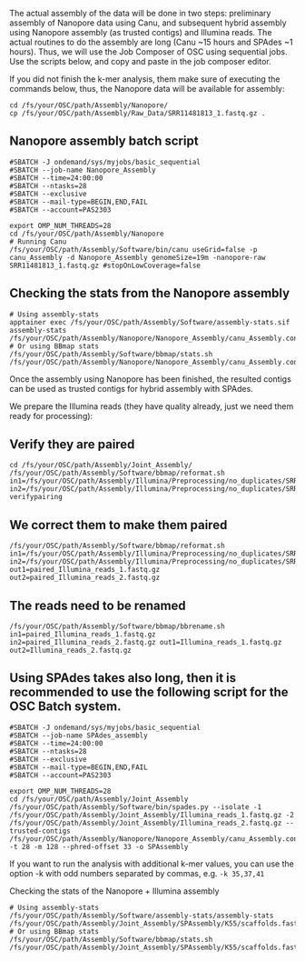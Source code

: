 The actual assembly of the data will be done in two steps: preliminary assembly of Nanopore data using Canu, and subsequent hybrid assembly using Nanopore assembly (as trusted contigs) and Illumina reads. The actual routines to do the assembly are long (Canu ~15 hours and SPAdes ~1 hours). Thus, we will use the Job Composer of OSC using sequential jobs. Use the scripts below, and copy and paste in the job composer editor.

If you did not finish the k-mer analysis, them make sure of executing the commands below, thus, the Nanopore data will be available for assembly:
```
cd /fs/your/OSC/path/Assembly/Nanopore/
cp /fs/your/OSC/path/Assembly/Raw_Data/SRR11481813_1.fastq.gz .
```
## Nanopore assembly batch script
```
#SBATCH -J ondemand/sys/myjobs/basic_sequential
#SBATCH --job-name Nanopore_Assembly
#SBATCH --time=24:00:00
#SBATCH --ntasks=28
#SBATCH --exclusive
#SBATCH --mail-type=BEGIN,END,FAIL
#SBATCH --account=PAS2303

export OMP_NUM_THREADS=28
cd /fs/your/OSC/path/Assembly/Nanopore
# Running Canu
/fs/your/OSC/path/Assembly/Software/bin/canu useGrid=false -p canu_Assembly -d Nanopore_Assembly genomeSize=19m -nanopore-raw SRR11481813_1.fastq.gz #stopOnLowCoverage=false
```
## Checking the stats from the Nanopore assembly
```
# Using assembly-stats
apptainer exec /fs/your/OSC/path/Assembly/Software/assembly-stats.sif assembly-stats /fs/your/OSC/path/Assembly/Nanopore/Nanopore_Assembly/canu_Assembly.contigs.fasta
# Or using BBmap stats
/fs/your/OSC/path/Assembly/Software/bbmap/stats.sh /fs/your/OSC/path/Assembly/Nanopore/Nanopore_Assembly/canu_Assembly.contigs.fasta
```
Once the assembly using Nanopore has been finished, the resulted contigs can be used as trusted contigs for hybrid assembly with SPAdes.

We prepare the Illumina reads (they have quality already, just we need them ready for processing):

## Verify they are paired
````
cd /fs/your/OSC/path/Assembly/Joint_Assembly/
/fs/your/OSC/path/Assembly/Software/bbmap/reformat.sh in1=/fs/your/OSC/path/Assembly/Illumina/Preprocessing/no_duplicates/SRR2188474_1_clean_nodup.fastq.gz in2=/fs/your/OSC/path/Assembly/Illumina/Preprocessing/no_duplicates/SRR2188474_2_clean_nodup.fastq.gz verifypairing
````
## We correct them to make them paired
```
/fs/your/OSC/path/Assembly/Software/bbmap/reformat.sh in1=/fs/your/OSC/path/Assembly/Illumina/Preprocessing/no_duplicates/SRR2188474_1_clean_nodup.fastq.gz in2=/fs/your/OSC/path/Assembly/Illumina/Preprocessing/no_duplicates/SRR2188474_2_clean_nodup.fastq.gz out1=paired_Illumina_reads_1.fastq.gz out2=paired_Illumina_reads_2.fastq.gz
```
## The reads need to be renamed
```
/fs/your/OSC/path/Assembly/Software/bbmap/bbrename.sh in1=paired_Illumina_reads_1.fastq.gz in2=paired_Illumina_reads_2.fastq.gz out1=Illumina_reads_1.fastq.gz out2=Illumina_reads_2.fastq.gz
```

## Using SPAdes takes also long, then it is recommended to use the following script for the OSC Batch system.
```
#SBATCH -J ondemand/sys/myjobs/basic_sequential
#SBATCH --job-name SPAdes_assembly
#SBATCH --time=24:00:00
#SBATCH --ntasks=28
#SBATCH --exclusive
#SBATCH --mail-type=BEGIN,END,FAIL
#SBATCH --account=PAS2303

export OMP_NUM_THREADS=28
cd /fs/your/OSC/path/Assembly/Joint_Assembly
/fs/your/OSC/path/Assembly/Software/bin/spades.py --isolate -1 /fs/your/OSC/path/Assembly/Joint_Assembly/Illumina_reads_1.fastq.gz -2 /fs/your/OSC/path/Assembly/Joint_Assembly/Illumina_reads_2.fastq.gz --trusted-contigs /fs/your/OSC/path/Assembly/Nanopore/Nanopore_Assembly/canu_Assembly.contigs.fasta -t 28 -m 128 --phred-offset 33 -o SPAssembly
```
If you want to run the analysis with additional k-mer values, you can use the option -k with odd numbers separated by commas, e.g. ```-k 35,37,41```

Checking the stats of the Nanopore + Illumina assembly
```
# Using assembly-stats
/fs/your/OSC/path/Assembly/Software/assembly-stats/assembly-stats /fs/your/OSC/path/Assembly/Joint_Assembly/SPAssembly/K55/scaffolds.fasta
# Or using BBmap stats
/fs/your/OSC/path/Assembly/Software/bbmap/stats.sh /fs/your/OSC/path/Assembly/Joint_Assembly/SPAssembly/K55/scaffolds.fasta
```
